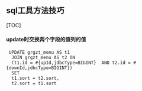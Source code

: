 ## sql工具方法技巧 

[TOC]



#### update时交换两个字段的值列的值

```
 UPDATE grgzt_menu AS t1
  JOIN grgzt_menu AS t2 ON
  (t1.id = #{upId,jdbcType=BIGINT}  AND t2.id = #{downId,jdbcType=BIGINT})
  SET
  t1.sort = t2.sort,
  t2.sort = t1.sort
```